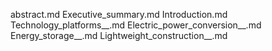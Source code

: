 abstract.md
Executive_summary.md
Introduction.md
Technology_platforms__.md
Electric_power_conversion__.md
Energy_storage__.md
Lightweight_construction__.md